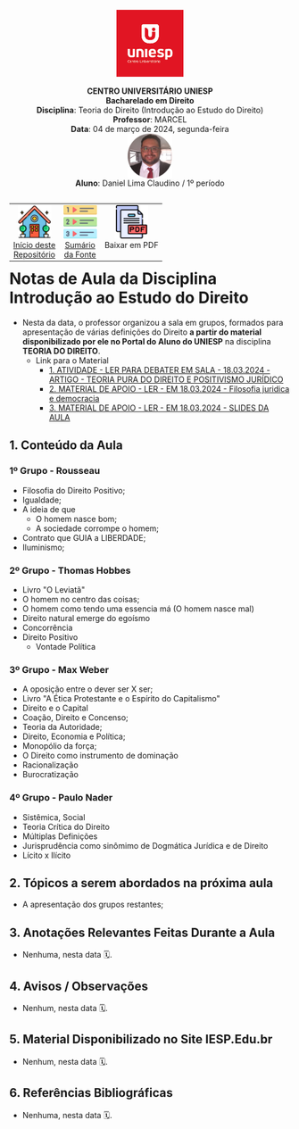 <div align="center">

<p align="center"><img height="120" src="../../../figuras/LOGO_UNIESP.png"> </p>

<p align="center"><b>CENTRO UNIVERSITÁRIO UNIESP</b><br>
<b>Bacharelado em Direito</b><br>
<b>Disciplina</b>: Teoria do Direito (Introdução ao Estudo do Direito)<br>
<b>Professor</b>: MARCEL<br>
<b>Data</b>: 04 de março de 2024, segunda-feira<br>
<img align="center" src="../../../figuras/FOTO_PERFIL_DANIEL_CLAUDINO_2023.png" width="80"><br>
<b>Aluno</b>: Daniel Lima Claudino / 1º período<br>
 </p>
</div>

<table align="right" border="0">
  <tr>
    <td align="center" valign="top">
      <a href="../../../README.md">
        <img src="https://github.com/dnlclaudino/imagens/blob/master/icones/icone-casa2.png?raw=true" heigh="60" width="60"><br>Início deste <br>Repositório
      </a>
    </td>
    <td align="center" valign="top">
      <a href="../README.md">
        <img src="https://github.com/dnlclaudino/imagens/blob/master/icones/icone-sumario.png?raw=true" heigh="60" width="60"><br>Sumário<br>da Fonte
      </a>
    </td>
    <td align="center" valign="top">
        <img src="https://github.com/dnlclaudino/imagens/blob/master/icones-aplicativos/pdf/pdf.png?raw=true" heigh="60" width="60"><br>Baixar em PDF
    </td>
  </tr>
</table><br><br><br><br><br>

# Notas de Aula da Disciplina Introdução ao Estudo do Direito

- Nesta da data, o professor organizou a sala em grupos, formados para apresentação de várias definições do Direito **a partir do material disponibilizado por ele no Portal do Aluno do UNIESP** na disciplina **TEORIA DO DIREITO**.
  - Link para o Material
    - [1. ATIVIDADE - LER PARA DEBATER EM SALA - 18.03.2024 - ARTIGO - TEORIA PURA DO DIREITO E POSITIVISMO JURÍDICO](https://drive.google.com/file/d/1-SeAowd11IKjxmpHnsNjSkY4Cfu6jdRu/view?usp=drive_link)
    - [2. MATERIAL DE APOIO - LER - EM 18.03.2024 - Filosofia juridica e democracia](https://drive.google.com/file/d/1-RDqmdWscUdPPHaDf2Orj3G3u8VmA8KE/view?usp=drive_link)
    - [3. MATERIAL DE APOIO - LER - EM 18.03.2024 - SLIDES DA AULA](https://docs.google.com/presentation/d/1-NODeb2eqEt6dUPMpqACg-Yx711d1ezx)

## 1. Conteúdo da Aula

### 1º Grupo - Rousseau

- Filosofia do Direito Positivo;
- Igualdade;
- A ideia de que
  - O homem nasce bom;
  - A sociedade corrompe o homem;
- Contrato que GUIA a LIBERDADE;
- Iluminismo;

### 2º Grupo - Thomas Hobbes

- Livro "O Leviatã"
- O homem no centro das coisas;
- O homem como tendo uma essencia má (O homem nasce mal)
- Direito natural emerge do egoísmo
- Concorrência
- Direito Positivo
  - Vontade Política


### 3º Grupo - Max Weber

- A oposição entre o dever ser X ser;
- Livro "A Ética Protestante e o Espírito do Capitalismo"
- Direito e o Capital
- Coação, Direito e Concenso;
- Teoria da Autoridade;
- Direito, Economia e Política;
- Monopólio da força;
- O Direito como instrumento de dominação
- Racionalização
- Burocratização

### 4º Grupo - Paulo Nader

- Sistêmica, Social
- Teoria Crítica do Direito
- Múltiplas Definições
- Jurisprudência como sinômimo de Dogmática Jurídica e de Direito
- Lícito x Ilícito

## 2. Tópicos a serem abordados na próxima aula

- A apresentação dos grupos restantes;

## 3. Anotações Relevantes Feitas Durante a Aula

- Nenhuma, nesta data 🗓.

## 4. Avisos / Observações

- Nenhum, nesta data 🗓.

## 5. Material Disponibilizado no Site IESP.Edu.br

- Nenhum, nesta data 🗓.

## 6. Referências Bibliográficas

- Nenhuma, nesta data 🗓.